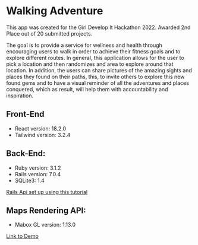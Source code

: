 # Walking Adventure

This app was created for the Girl Develop It Hackathon 2022. Awarded 2nd Place out of 20 submitted projects.

The goal is to provide a service for wellness and health through encouraging users to walk in order to achieve their fitness goals and to explore different routes. In general, this application allows for the user to pick a location and then randomizes and area to explore around that location. In addition, the users can share pictures of the amazing sights and places they found on their paths, this, to invite others to explore this new found gems and to have a visual reminder of all the adventures and places conquered, which as result, will help them with accountability and inspiration.

## Front-End

- React version: 18.2.0
- Tailwind version: 3.2.4

## Back-End:

- Ruby version: 3.1.2
- Rails version: 7.0.4
- SQLite3: 1.4

[Rails Api set up using this tutorial](https://www.youtube.com/watch?v=sh4WrNGDvQM)

## Maps Rendering API:

- Mabox GL version: 1.13.0

[Link to Demo](https://strolls.netlify.app/)
